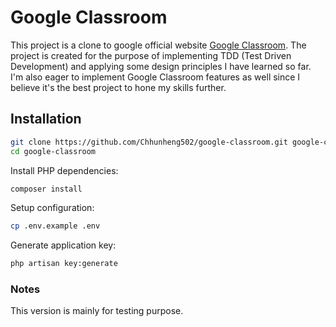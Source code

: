 # Google Classroom

This project is a clone to google official website [Google Classroom](https://classroom.google.com). The project is created for the purpose of implementing TDD (Test Driven Development) and applying some design principles I have learned so far. I'm also eager to implement Google Classroom features as well since I believe it's the best project to hone my skills further.

## Installation

```sh
git clone https://github.com/Chhunheng502/google-classroom.git google-classroom
cd google-classroom
```

Install PHP dependencies:

```sh
composer install
```

Setup configuration:

```sh
cp .env.example .env
```

Generate application key:

```sh
php artisan key:generate
```

### Notes

This version is mainly for testing purpose.
